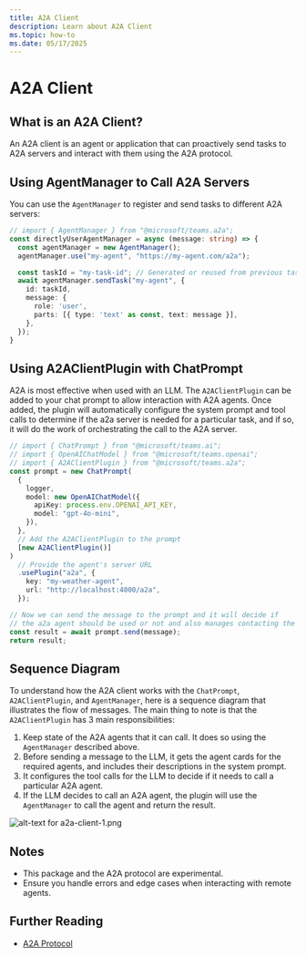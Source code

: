 ```yaml
---
title: A2A Client
description: Learn about A2A Client
ms.topic: how-to
ms.date: 05/17/2025
---
```

# A2A Client

## What is an A2A Client?

An A2A client is an agent or application that can proactively send tasks to A2A servers and interact with them using the A2A protocol.

## Using AgentManager to Call A2A Servers

You can use the `AgentManager` to register and send tasks to different A2A servers:

```ts
// import { AgentManager } from "@microsoft/teams.a2a";
const directlyUserAgentManager = async (message: string) => {
  const agentManager = new AgentManager();
  agentManager.use("my-agent", "https://my-agent.com/a2a");

  const taskId = "my-task-id"; // Generated or reused from previous task
  await agentManager.sendTask("my-agent", {
    id: taskId,
    message: {
      role: 'user',
      parts: [{ type: 'text' as const, text: message }],
    },
  });
}
```

## Using A2AClientPlugin with ChatPrompt

A2A is most effective when used with an LLM. The `A2AClientPlugin` can be added to your chat prompt to allow interaction with A2A agents. Once added, the plugin will automatically configure the system prompt and tool calls to determine if the a2a server is needed for a particular task, and if so, it will do the work of orchestrating the call to the A2A server.

```ts
// import { ChatPrompt } from "@microsoft/teams.ai";
// import { OpenAIChatModel } from "@microsoft/teams.openai";
// import { A2AClientPlugin } from "@microsoft/teams.a2a";
const prompt = new ChatPrompt(
  {
    logger,
    model: new OpenAIChatModel({
      apiKey: process.env.OPENAI_API_KEY,
      model: "gpt-4o-mini",
    }),
  },
  // Add the A2AClientPlugin to the prompt
  [new A2AClientPlugin()]
)
  // Provide the agent's server URL
  .usePlugin("a2a", {
    key: "my-weather-agent",
    url: "http://localhost:4000/a2a",
  });
```

```ts
// Now we can send the message to the prompt and it will decide if
// the a2a agent should be used or not and also manages contacting the agent
const result = await prompt.send(message);
return result;
```

## Sequence Diagram

To understand how the A2A client works with the `ChatPrompt`, `A2AClientPlugin`, and `AgentManager`, here is a sequence diagram that illustrates the flow of messages. The main thing to note is that the `A2AClientPlugin` has 3 main responsibilities:
1. Keep state of the A2A agents that it can call. It does so using the `AgentManager` described above.
2. Before sending a message to the LLM, it gets the agent cards for the required agents, and includes their descriptions in the system prompt.
3. It configures the tool calls for the LLM to decide if it needs to call a particular A2A agent.
4. If the LLM decides to call an A2A agent, the plugin will use the `AgentManager` to call the agent and return the result.

![alt-text for a2a-client-1.png](~/assets/diagrams/a2a-client-1.png)

## Notes

-   This package and the A2A protocol are experimental.
-   Ensure you handle errors and edge cases when interacting with remote agents.

## Further Reading

-   [A2A Protocol](https://google.github.io/A2A)